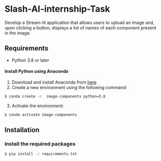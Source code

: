 # Slash-AI-internship-Task
Develop a Stream-lit application that allows users to upload an image and, upon clicking a button, displays a list of names of each component present in the image.

## Requirements
- Python 3.8 or later
#### Install Python using Anaconda
1) Download and install Anaconda from [here](https://docs.anaconda.com/anaconda/install/windows/)
2) Create a new environment using the following command:
```bash
$ conda create -n  image-components python=3.8
```
3) Activate the environment:
```bash
$ conda activate image-components
```
## Installation
### Install the required packages

```bash
$ pip install -r requirements.txt
```
